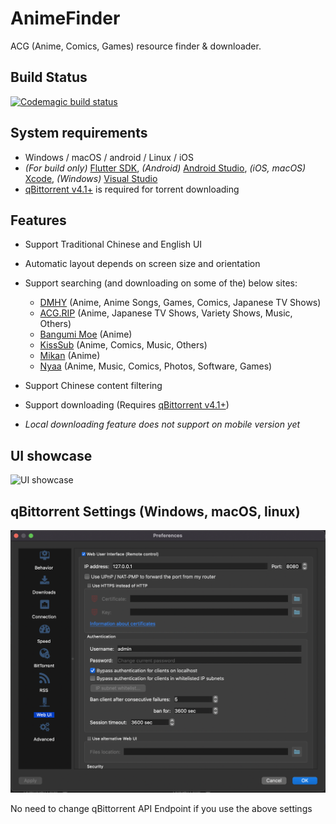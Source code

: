 # AnimeFinder

ACG (Anime, Comics, Games) resource finder & downloader.

## Build Status

[![Codemagic build status](https://api.codemagic.io/apps/6284f4c7178d24674d3c1778/6284f4c7178d24674d3c1777/status_badge.svg)](https://codemagic.io/apps/6284f4c7178d24674d3c1778/6284f4c7178d24674d3c1777/latest_build)

## System requirements

- Windows / macOS / android / Linux / iOS
- *(For build only)* [Flutter SDK](https://docs.flutter.dev/get-started/install), *(Android)* [Android Studio](https://developer.android.com/studio/install), *(iOS, macOS)*  [Xcode](https://apps.apple.com/us/app/xcode/id497799835?mt=12), *(Windows)* [Visual Studio](https://visualstudio.microsoft.com/downloads/)
- [qBittorrent v4.1+](https://www.qbittorrent.org/download.php) is required for torrent downloading

## Features

- Support Traditional Chinese and English UI
- Automatic layout depends on screen size and orientation
- Support searching (and downloading on some of the) below sites:
  - [DMHY](https://share.dmhy.org) (Anime, Anime Songs, Games, Comics, Japanese TV Shows)
  - [ACG.RIP](https://acg.rip) (Anime, Japanese TV Shows, Variety Shows, Music, Others)
  - [Bangumi Moe](https://bangumi.moe) (Anime)
  - [KissSub](https://kisssub.org) (Anime, Comics, Music, Others)
  - [Mikan](http://mikanani.me) (Anime)
  - [Nyaa](https://nyaa.si) (Anime, Music, Comics, Photos, Software, Games)

- Support Chinese content filtering 
- Support downloading (Requires [qBittorrent v4.1+](https://www.qbittorrent.org/download.php))
- *Local downloading feature does not support on mobile version yet*

## UI showcase

![UI showcase](screenshots/screenshot.gif)

## qBittorrent Settings (Windows, macOS, linux)

![qBittorrent Settings](screenshots/qBittorrent_configuration_EN.png)

No need to change qBittorrent API Endpoint if you use the above settings
